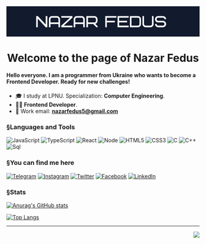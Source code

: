 <img align="center" src="https://github.com/NazarFedus/NazarFedus/blob/main/assets/Screenshot%202022-12-23%20at%2001.30.15.png">

<h1 align="center"> Welcome to the page of Nazar Fedus </h1>

#### Hello everyone. I am a programmer from Ukraine who wants to become a Frontend Developer. Ready for new challenges!

- 🎓 I study at LPNU. Specialization: **Computer Engineering**.
- 🧑‍💻 **Frontend Developer**.
- 📧 Work email: **nazarfedus5@gmail.com**

### §Languages and Tools
![JavaScript](https://img.shields.io/badge/-JavaScript-090909?style=for-the-badge&logo=JavaScript&logoColor=E9D54D)
![TypeScript](https://img.shields.io/badge/-TypeScript-090909?style=for-the-badge&logo=TypeScript&logoColor=3278C7)
![React](https://img.shields.io/badge/-React-090909?style=for-the-badge&logo=React&logoColor=61dbfb)
![Node](https://img.shields.io/badge/-Node-090909?style=for-the-badge&logo=Node&logoColor=5FA04E)
![HTML5](https://img.shields.io/badge/-HTML5-090909?style=for-the-badge&logo=HTML5&logoColor=e34f26)
![CSS3](https://img.shields.io/badge/-CSS3-090909?style=for-the-badge&logo=CSS3&logoColor=1673b6)
![C](https://img.shields.io/badge/-C-090909?style=for-the-badge&logo=C&logoColor=6296CC)
![C++](https://img.shields.io/badge/-C++-090909?style=for-the-badge&logo=C%2b%2b&logoColor=6296CC)
![Sql](https://img.shields.io/badge/-Sql-090909?style=for-the-badge&logo=mysql&logoColor=6296CC)

### §You can find me here
[![Telegram](https://img.shields.io/badge/-Telegram-090909?style=for-the-badge&logo=telegram&logoColor=27A0D9)](https://t.me/Nazarevuchh)
[![Instagram](https://img.shields.io/badge/-Instagram-090909?style=for-the-badge&logo=instagram&logoColor=B4068E)](https://instagram.com/nazar.f_13?igshid=YmMyMTA2M2Y=)
[![Twitter](https://img.shields.io/badge/-Twitter-090909?style=for-the-badge&logo=Twitter&logoColor=1C9DEB)](https://twitter.com/ProstoNazar7)
[![Facebook](https://img.shields.io/badge/-Facebook-090909?style=for-the-badge&logo=Facebook&logoColor=1195F5)](https://www.facebook.com/nazar.fedus.5)
[![LinkedIn](https://img.shields.io/badge/-LinkedIn-090909?style=for-the-badge&logo=linkedin&logoColor=007BB6)](https://www.linkedin.com/in/nazar-fedus-b05a30232)

### §Stats

[![Anurag's GitHub stats](https://github-readme-stats.vercel.app/api?username=NazarFedus&show_icons=true&count_private=true&theme=algolia)](https://github.com/NazarFedus/github-readme-stats)

[![Top Langs](https://github-readme-stats.vercel.app/api/top-langs/?username=NazarFedus&layout=compact&count_private=true&theme=algolia)](https://github.com/NazarFedus/github-readme-stats)

---

<a href="https://visitcount.itsvg.in" style="float: right">
  <img src="https://visitcount.itsvg.in/api?id=NazarFedus&label=Profile%20Views&color=1&icon=1&pretty=true" />
</a>
